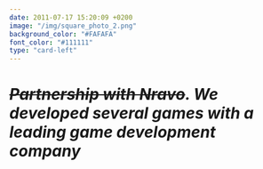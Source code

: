 ```yaml
---
date: 2011-07-17 15:20:09 +0200
image: "/img/square_photo_2.png"
background_color: "#FAFAFA"
font_color: "#111111"
type: "card-left"
---
```

# *~~Partnership with Nravo~~. We developed several games with a leading game development company*
